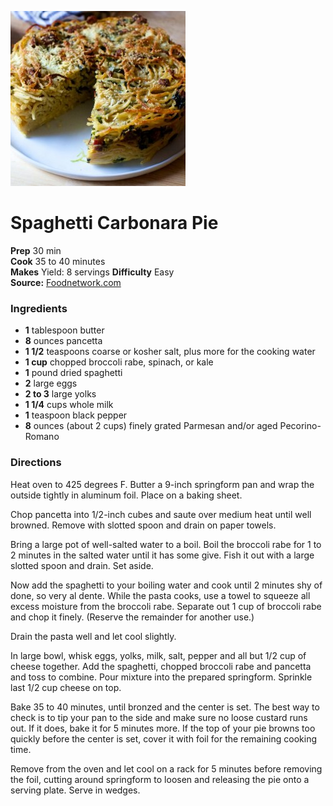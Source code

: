[![](/images/b291191d-4a64-4769-8657-87e30473cf48.jpg)](https://food.fnr.sndimg.com/content/dam/images/food/fullset/2016/12/14/0/FN_Smitten-Kitchen-Spaghetti-Carbonara-Pie_s4x3.jpg.rend.hgtvcom.826.620.suffix/1484341244522.jpeg)

#  Spaghetti Carbonara Pie

**Prep** 30 min  
**Cook** 35 to 40 minutes  
**Makes** Yield: 8 servings
**Difficulty** Easy  
**Source:** [Foodnetwork.com](https://www.foodnetwork.com/recipes/spaghetti-carbonara-pie-3569348)

###  Ingredients

  *  **1** tablespoon butter
  *   **8** ounces pancetta
  *   **1 1/2** teaspoons coarse or kosher salt, plus more for the cooking water
  *   **1 cup** chopped broccoli rabe, spinach, or kale
  *   **1** pound dried spaghetti
  *   **2** large eggs
  *   **2 to 3** large yolks
  *   **1 1/4** cups whole milk
  *   **1** teaspoon black pepper
  *   **8** ounces (about 2 cups) finely grated Parmesan and/or aged Pecorino-Romano

###  Directions

Heat oven to 425 degrees F. Butter a 9-inch springform pan and wrap the
outside tightly in aluminum foil. Place on a baking sheet.

Chop pancetta into 1/2-inch cubes and saute over medium heat until well
browned. Remove with slotted spoon and drain on paper towels.

Bring a large pot of well-salted water to a boil. Boil the broccoli rabe for 1
to 2 minutes in the salted water until it has some give. Fish it out with a
large slotted spoon and drain. Set aside.

Now add the spaghetti to your boiling water and cook until 2 minutes shy of
done, so very al dente. While the pasta cooks, use a towel to squeeze all
excess moisture from the broccoli rabe. Separate out 1 cup of broccoli rabe
and chop it finely. (Reserve the remainder for another use.)

Drain the pasta well and let cool slightly.

In large bowl, whisk eggs, yolks, milk, salt, pepper and all but 1/2 cup of
cheese together. Add the spaghetti, chopped broccoli rabe and pancetta and
toss to combine. Pour mixture into the prepared springform. Sprinkle last 1/2
cup cheese on top.

Bake 35 to 40 minutes, until bronzed and the center is set. The best way to
check is to tip your pan to the side and make sure no loose custard runs out.
If it does, bake it for 5 minutes more. If the top of your pie browns too
quickly before the center is set, cover it with foil for the remaining cooking
time.

Remove from the oven and let cool on a rack for 5 minutes before removing the
foil, cutting around springform to loosen and releasing the pie onto a serving
plate. Serve in wedges.

